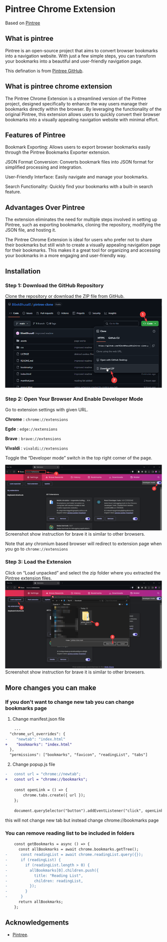 # Pintree Chrome Extension

Based on [Pintree](https://pintree.io/)

## What is pintree

Pintree is an open-source project that aims to convert browser bookmarks into a navigation website. With just a few simple steps, you can transform your bookmarks into a beautiful and user-friendly navigation page.

This defination is from [Pintree GitHub](https://github.com/Pintree-io/pintree).

## What is pintree chrome extension

The Pintree Chrome Extension is a streamlined version of the Pintree project, designed specifically to enhance the way users manage their bookmarks directly within the browser. By leveraging the functionality of the original Pintree, this extension allows users to quickly convert their browser bookmarks into a visually appealing navigation website with minimal effort.

## Features of Pintree

Bookmark Exporting: Allows users to export browser bookmarks easily through the Pintree Bookmarks Exporter extension.

JSON Format Conversion: Converts bookmark files into JSON format for simplified processing and integration.

User-Friendly Interface: Easily navigate and manage your bookmarks.

Search Functionality: Quickly find your bookmarks with a built-in search feature.

## Advantages Over Pintree

The extension eliminates the need for multiple steps involved in setting up Pintree, such as exporting bookmarks, cloning the repository, modifying the JSON file, and hosting it.

The Pintree Chrome Extension is ideal for users who prefer not to share their bookmarks but still wish to create a visually appealing navigation page for their bookmarks. This makes it a great tool for organizing and accessing your bookmarks in a more engaging and user-friendly way.

## Installation

### Step 1: Download the GitHub Repository

Clone the repository or download the ZIP file from GitHub.
![Download Instruction](./assets/instructions/download.png)

### Step 2: Open Your Browser And Enable Developer Mode

Go to extension settings with given URL.

**Chrome** : `chrome://extensions`

**Egde** : `edge://extensions`

**Brave** : `brave://extensions`

**Vivaldi** : `vivaldi://extensions`

Toggle the “Developer mode” switch in the top right corner of the page.

![Set Dev Mode Instruction](./assets/instructions/dev-mode.png)
Screenshot show instruction for brave it is similar to other browsers.

Note that any chromium based browser will redirect to extension page when you go to `chrome://extensions`

### Step 3: Load the Extension

Click on “Load unpacked” and select the zip folder where you extracted the Pintree extension files.
![Load Extension Instruction](./assets/instructions/load.png)
Screenshot show instruction for brave it is similar to other browsers.

## More changes you can make

### If you don't want to change new tab you can change bookmarks page

1. Change manifest.json file

```diff
    ...
  "chrome_url_overrides": {
-    "newtab": "index.html"
+    "bookmarks": "index.html"
  },
  "permissions": ["bookmarks", "favicon", "readingList", "tabs"]

```

2. Change popup.js file

```diff
-   const url = "chrome://newtab";
+   const url = "chrome://bookmarks";

    const openLink = () => {
        chrome.tabs.create({ url });
    };

    document.querySelector("button").addEventListener("click", openLink);
```

this will not change new tab but instead change chrome://bookmarks page

### You can remove reading list to be included in folders

```diff
    const getBookmarks = async () => {
      const allBookmarks = await chrome.bookmarks.getTree();
-      const readingList = await chrome.readingList.query({});
-      if (readingList) {
-        if (readingList.length > 0) {
-          allBookmarks[0].children.push({
-            title: "Reading List",
-            children: readingList,
-          });
-        }
-      }
      return allBookmarks;
    };

```

## Acknowledgements

- [Pintree](https://github.com/Pintree-io/pintree).
